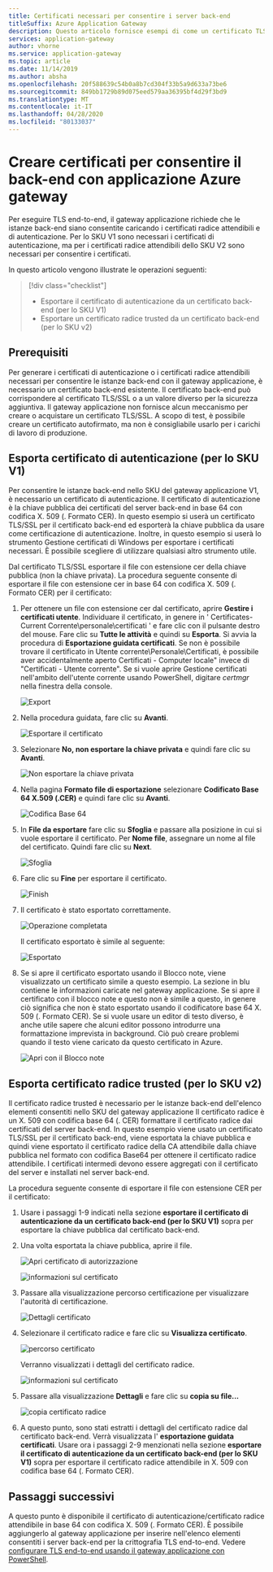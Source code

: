 ```yaml
---
title: Certificati necessari per consentire i server back-end
titleSuffix: Azure Application Gateway
description: Questo articolo fornisce esempi di come un certificato TLS/SSL può essere convertito in un certificato di autenticazione e in un certificato radice attendibile necessario per consentire le istanze back-end in applicazione Azure gateway
services: application-gateway
author: vhorne
ms.service: application-gateway
ms.topic: article
ms.date: 11/14/2019
ms.author: absha
ms.openlocfilehash: 20f588639c54b0a8b7cd304f33b5a9d633a73be6
ms.sourcegitcommit: 849bb1729b89d075eed579aa36395bf4d29f3bd9
ms.translationtype: MT
ms.contentlocale: it-IT
ms.lasthandoff: 04/28/2020
ms.locfileid: "80133037"
---
```

# <a name="create-certificates-to-allow-the-backend-with-azure-application-gateway"></a>Creare certificati per consentire il back-end con applicazione Azure gateway

Per eseguire TLS end-to-end, il gateway applicazione richiede che le istanze back-end siano consentite caricando i certificati radice attendibili e di autenticazione. Per lo SKU V1 sono necessari i certificati di autenticazione, ma per i certificati radice attendibili dello SKU V2 sono necessari per consentire i certificati.

In questo articolo vengono illustrate le operazioni seguenti:

> [!div class="checklist"]
>
> - Esportare il certificato di autenticazione da un certificato back-end (per lo SKU V1)
> - Esportare un certificato radice trusted da un certificato back-end (per lo SKU v2)

## <a name="prerequisites"></a>Prerequisiti

Per generare i certificati di autenticazione o i certificati radice attendibili necessari per consentire le istanze back-end con il gateway applicazione, è necessario un certificato back-end esistente. Il certificato back-end può corrispondere al certificato TLS/SSL o a un valore diverso per la sicurezza aggiuntiva. Il gateway applicazione non fornisce alcun meccanismo per creare o acquistare un certificato TLS/SSL. A scopo di test, è possibile creare un certificato autofirmato, ma non è consigliabile usarlo per i carichi di lavoro di produzione. 

## <a name="export-authentication-certificate-for-v1-sku"></a>Esporta certificato di autenticazione (per lo SKU V1)

Per consentire le istanze back-end nello SKU del gateway applicazione V1, è necessario un certificato di autenticazione. Il certificato di autenticazione è la chiave pubblica dei certificati del server back-end in base 64 con codifica X. 509 (. Formato CER). In questo esempio si userà un certificato TLS/SSL per il certificato back-end ed esporterà la chiave pubblica da usare come certificazione di autenticazione. Inoltre, in questo esempio si userà lo strumento Gestione certificati di Windows per esportare i certificati necessari. È possibile scegliere di utilizzare qualsiasi altro strumento utile.

Dal certificato TLS/SSL esportare il file con estensione cer della chiave pubblica (non la chiave privata). La procedura seguente consente di esportare il file con estensione cer in base 64 con codifica X. 509 (. Formato CER) per il certificato:

1. Per ottenere un file con estensione cer dal certificato, aprire **Gestire i certificati utente**. Individuare il certificato, in genere in ' Certificates-Current Corrente\personale\certificati ' e fare clic con il pulsante destro del mouse. Fare clic su **Tutte le attività** e quindi su **Esporta**. Si avvia la procedura di **Esportazione guidata certificati**. Se non è possibile trovare il certificato in Utente corrente\Personale\Certificati, è possibile aver accidentalmente aperto Certificati - Computer locale" invece di "Certificati - Utente corrente". Se si vuole aprire Gestione certificati nell'ambito dell'utente corrente usando PowerShell, digitare *certmgr* nella finestra della console.

   ![Export](./media/certificates-for-backend-authentication/export.png)

2. Nella procedura guidata, fare clic su **Avanti**.

   ![Esportare il certificato](./media/certificates-for-backend-authentication/exportwizard.png)

3. Selezionare **No, non esportare la chiave privata** e quindi fare clic su **Avanti**.

   ![Non esportare la chiave privata](./media/certificates-for-backend-authentication/notprivatekey.png)

4. Nella pagina **Formato file di esportazione** selezionare **Codificato Base 64 X.509 (.CER)** e quindi fare clic su **Avanti**.

   ![Codifica Base 64](./media/certificates-for-backend-authentication/base64.png)

5. In **File da esportare** fare clic su **Sfoglia** e passare alla posizione in cui si vuole esportare il certificato. Per **Nome file**, assegnare un nome al file del certificato. Quindi fare clic su **Next**.

   ![Sfoglia](./media/certificates-for-backend-authentication/browse.png)

6. Fare clic su **Fine** per esportare il certificato.

   ![Finish](./media/certificates-for-backend-authentication/finish.png)

7. Il certificato è stato esportato correttamente.

   ![Operazione completata](./media/certificates-for-backend-authentication/success.png)

   Il certificato esportato è simile al seguente:

   ![Esportato](./media/certificates-for-backend-authentication/exported.png)

8. Se si apre il certificato esportato usando il Blocco note, viene visualizzato un certificato simile a questo esempio. La sezione in blu contiene le informazioni caricate nel gateway applicazione. Se si apre il certificato con il blocco note e questo non è simile a questo, in genere ciò significa che non è stato esportato usando il codificatore base 64 X. 509 (. Formato CER). Se si vuole usare un editor di testo diverso, è anche utile sapere che alcuni editor possono introdurre una formattazione imprevista in background. Ciò può creare problemi quando il testo viene caricato da questo certificato in Azure.

   ![Apri con il Blocco note](./media/certificates-for-backend-authentication/format.png)

## <a name="export-trusted-root-certificate-for-v2-sku"></a>Esporta certificato radice trusted (per lo SKU v2)

Il certificato radice trusted è necessario per le istanze back-end dell'elenco elementi consentiti nello SKU del gateway applicazione Il certificato radice è un X. 509 con codifica base 64 (. CER) formattare il certificato radice dai certificati del server back-end. In questo esempio viene usato un certificato TLS/SSL per il certificato back-end, viene esportata la chiave pubblica e quindi viene esportato il certificato radice della CA attendibile dalla chiave pubblica nel formato con codifica Base64 per ottenere il certificato radice attendibile. I certificati intermedi devono essere aggregati con il certificato del server e installati nel server back-end.

La procedura seguente consente di esportare il file con estensione CER per il certificato:

1. Usare i passaggi 1-9 indicati nella sezione **esportare il certificato di autenticazione da un certificato back-end (per lo SKU V1)** sopra per esportare la chiave pubblica dal certificato back-end.

2. Una volta esportata la chiave pubblica, aprire il file.

   ![Apri certificato di autorizzazione](./media/certificates-for-backend-authentication/openAuthcert.png)

   ![informazioni sul certificato](./media/certificates-for-backend-authentication/general.png)

3. Passare alla visualizzazione percorso certificazione per visualizzare l'autorità di certificazione.

   ![Dettagli certificato](./media/certificates-for-backend-authentication/certdetails.png)

4. Selezionare il certificato radice e fare clic su **Visualizza certificato**.

   ![percorso certificato](./media/certificates-for-backend-authentication/rootcert.png)

   Verranno visualizzati i dettagli del certificato radice.

   ![informazioni sul certificato](./media/certificates-for-backend-authentication/rootcertdetails.png)

5. Passare alla visualizzazione **Dettagli** e fare clic su **copia su file...**

   ![copia certificato radice](./media/certificates-for-backend-authentication/rootcertcopytofile.png)

6. A questo punto, sono stati estratti i dettagli del certificato radice dal certificato back-end. Verrà visualizzata l' **esportazione guidata certificati**. Usare ora i passaggi 2-9 menzionati nella sezione **esportare il certificato di autenticazione da un certificato back-end (per lo SKU V1)** sopra per esportare il certificato radice attendibile in X. 509 con codifica base 64 (. Formato CER).

## <a name="next-steps"></a>Passaggi successivi

A questo punto è disponibile il certificato di autenticazione/certificato radice attendibile in base 64 con codifica X. 509 (. Formato CER). È possibile aggiungerlo al gateway applicazione per inserire nell'elenco elementi consentiti i server back-end per la crittografia TLS end-to-end. Vedere [configurare TLS end-to-end usando il gateway applicazione con PowerShell](https://docs.microsoft.com/azure/application-gateway/application-gateway-end-to-end-ssl-powershell).

